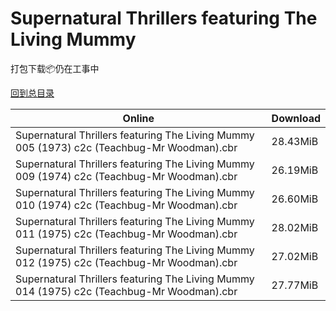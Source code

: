 # Supernatural Thrillers featuring The Living Mummy

打包下载📦仍在工事中

[回到总目录](/Catalogs.md)







Online | Download
--- | ---
Supernatural Thrillers featuring The Living Mummy 005 (1973) c2c (Teachbug-Mr Woodman).cbr | 28.43MiB
Supernatural Thrillers featuring The Living Mummy 009 (1974) c2c (Teachbug-Mr Woodman).cbr | 26.19MiB
Supernatural Thrillers featuring The Living Mummy 010 (1974) c2c (Teachbug-Mr Woodman).cbr | 26.60MiB
Supernatural Thrillers featuring The Living Mummy 011 (1975) c2c (Teachbug-Mr Woodman).cbr | 28.02MiB
Supernatural Thrillers featuring The Living Mummy 012 (1975) c2c (Teachbug-Mr Woodman).cbr | 27.02MiB
Supernatural Thrillers featuring The Living Mummy 014 (1975) c2c (Teachbug-Mr Woodman).cbr | 27.77MiB